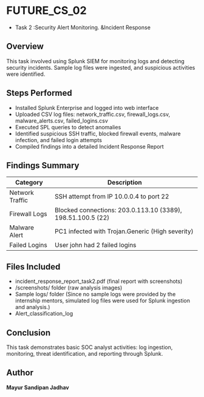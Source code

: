 # FUTURE_CS_02
- Task 2 :Security Alert Monitoring.  &Incident Response

## Overview
This task involved using Splunk SIEM for monitoring logs and detecting security incidents. Sample log files were ingested, and suspicious activities were identified.

## Steps Performed
- Installed Splunk Enterprise and logged into web interface
- Uploaded CSV log files: network_traffic.csv, firewall_logs.csv, malware_alerts.csv, failed_logins.csv
- Executed SPL queries to detect anomalies
- Identified suspicious SSH traffic, blocked firewall events, malware infection, and failed login attempts
- Compiled findings into a detailed Incident Response Report

## Findings Summary
| Category | Description |
|----------|-------------|
| Network Traffic | SSH attempt from IP 10.0.0.4 to port 22 |
| Firewall Logs | Blocked connections: 203.0.113.10 (3389), 198.51.100.5 (22) |
| Malware Alert | PC1 infected with Trojan.Generic (High severity) |
| Failed Logins | User john had 2 failed logins |

## Files Included
- incident_response_report_task2.pdf (final report with screenshots)
- /screenshots/ folder (raw analysis images)
- Sample logs/ folder (Since no sample logs were provided by the internship mentors, simulated log files were used for Splunk ingestion and analysis.)
- Alert_classification_log

## Conclusion
This task demonstrates basic SOC analyst activities: log ingestion, monitoring, threat identification, and reporting through Splunk.

## Author
**Mayur Sandipan Jadhav**

